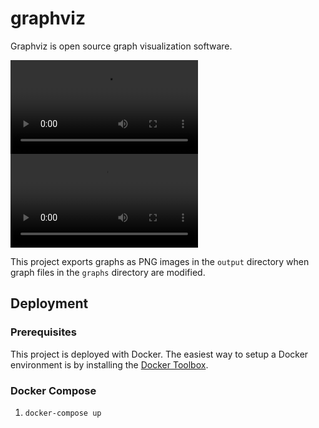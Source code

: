 # graphviz
Graphviz is open source graph visualization software.

<video><source src="https://media.giphy.com/media/xUOxfgJvV4mG2TguCA/giphy-hd.mp4" /></video>
![Modifying a graph with preview of output](https://media.giphy.com/media/xUOxfgJvV4mG2TguCA/giphy-hd.mp4)

This project exports graphs as PNG images in the `output` directory when graph files in the `graphs` directory are modified.

## Deployment

### Prerequisites

This project is deployed with Docker. The easiest way to setup a Docker environment is by installing the [Docker Toolbox](https://www.docker.com/docker-toolbox).

### Docker Compose

1. `docker-compose up`
